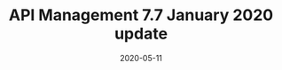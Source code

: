 ---
title: API Management 7.7 January 2020 update
linkTitle: January 2020 update
weight: 190
date: 2020-05-11
description: The 7.7 January 2020 update adds support for OAS 3.0 and includes various other improvements.
---